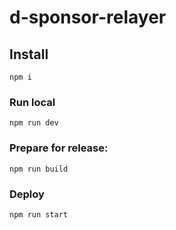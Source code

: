 # d-sponsor-relayer


## Install 

```npm i```

### Run local

```npm run dev```


### Prepare for release: 

```npm run build```

### Deploy 

```npm run start```
